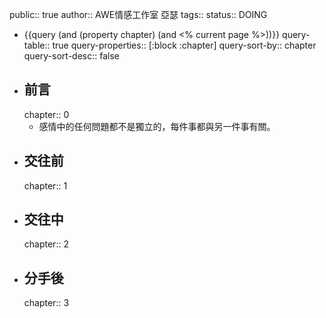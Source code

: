 public:: true
author:: AWE情感工作室 亞瑟
tags:: 
status:: DOING

- {{query (and (property chapter) (and <% current page %>))}}
  query-table:: true
  query-properties:: [:block :chapter]
  query-sort-by:: chapter
  query-sort-desc:: false
- ## 前言
  chapter:: 0
	- 感情中的任何問題都不是獨立的，每件事都與另一件事有關。
- ## 交往前
  chapter:: 1
- ## 交往中
  chapter:: 2
- ## 分手後
  chapter:: 3
